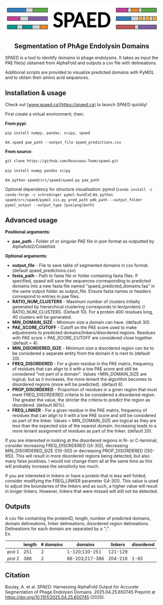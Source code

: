<p align="center">
  <img src="img/title.png" border="0"/>
  <h2 align="center">Segmentation of PhAge Endolysin Domains</h2>
</p>

SPAED is a tool to identify domains in phage endolysins. It takes as input the PAE file(s) obtained from AlphaFold and outputs a csv file with delineations.

Additional scripts are provided to visualize predicted domains with PyMOL and to obtain their amino acid sequences. 

## Installation & usage

Check out [www.spaed.ca](https://spaed.ca) to launch SPAED quickly!

First create a virtual environment, then: 

**From pypi**:
```
pip install numpy, pandas, scipy, spaed
```

ex. `spaed pae_path --output_file spaed_predictions.csv`


**From source**:
```
git clone https://github.com/Rousseau-Team/spaed.git

pip install numpy pandas scipy
```

ex. `python spaed/src/spaed/spaed.py pae_path`

Optional dependency for structure visualisation: pymol (`conda install -c conda-forge -c schrodinger pymol-bundle`)
ex. `python spaed/src/spaed/pymol_vis.py pred_path pdb_path --output_folder pymol_output --output_type {pse|png|both}`

## Advanced usage
**Positional arguments**:
- **pae_path** - Folder of or singular PAE file in json format as outputted by Alphafold2/Colabfold.


**Optional arguments**:
- **output_file** - File to save table of segmented domains in csv format. (default spaed_predictions.csv)
- **fasta_path** - Path to fasta file or folder containing fasta files. If specified, spaed will save the sequences corresponding to predicted domains into a new fasta file named  "spaed_predicted_domains.faa" in the same output folder as output_file. Ensure fasta names or headers correspond to entries in pae files.
- **RATIO_NUM_CLUSTERS** - Maximum number of clusters initially generated by hierarchical clustering corresponds to len(protein) // RATIO_NUM_CLUSTERS. (Default 10). For a protein 400 residues long, 40 clusters will be generated.
- **MIN_DOMAIN_SIZE** - Minimum size a domain can have. (default 30).
- **PAE_SCORE_CUTOFF** - Cutoff on the PAE score used to make adjustments to predicted domains/linkers/disordered regions. Residues with PAE score < PAE_SCORE_CUTOFF are considered close together. (default = 4).
- **MIN_DISORDERED_SIZE** - Minimum size a disordered region can be to be considered a separate entity from the domain it is next to (default 20).
- **FREQ_DISORDERED** - For a given residue in the PAE matrix, frequency of residues that can align to it with a low PAE score and still be considered "not part of a domain". Values <MIN_DOMAIN_SIZE are logical, but as it increases, the more leniant the algorithm becomes to disordered regions (more will be predicted). (default 6).
- **PROP_DISORDERED** - Proportion of residues in a given region that must meet FREQ_DISORDERED criteria to be considered a disordered region. The greater the value, the stricter the criteria to predict the region as disordered. (default 80%).
- **FREQ_LINKER** - For a given residue in the PAE matrix, frequency of residues that can align to it with a low PAE score and still be considered as part of the linker. Values < MIN_DOMAIN_SIZE are logical as they are less than the expected size of the nearest domain. Increasing leads to a more leniant assignment of residues as part of the linker. (default 20).

If you are interested in looking at the disordered regions in N- or C-terminal, consider increasing FREQ_DISORDERED ([4-30]), decreasing MIN_DISORDERED_SIZE ([10-30]) or decreasing PROP_DISORDERED ([50-95]). This will result in more disordered regions being detected, but also many false positives. I would not change them all at the same time as this will probably increase the sensitivity too much.

If you are interested in linkers or have a protein that is less well folded, consider modifying the FREQ_LINKER parameter ([4-30]). This value is used to adjust the boundaries of the linkers and as such, a higher value will result in longer linkers. However, linkers that were missed will still not be detected.


## Outputs
A csv file containing the proteinID, length, number of predicted domains, domain delineations, linker delineations, disordered region delineations. Delineations for each domain are separated by a ";".\
Ex.

|        | length | # domains |    domains     | linkers | disordered |
| ------ | ------ | --------- | -------------- | ------- | ---------- |
| prot 1 | 251    | 2         | 1-120;130-251  | 121-129 |            |
| prot 2 | 386    | 2         | 86-203;217-386 | 204-216 | 1-85       |

## Citation

Boulay, A. et al. SPAED: Harnessing AlphaFold Output for Accurate Segmentation of Phage Endolysin Domains. 2025.04.25.650745 Preprint at https://doi.org/10.1101/2025.04.25.650745 (2025).

